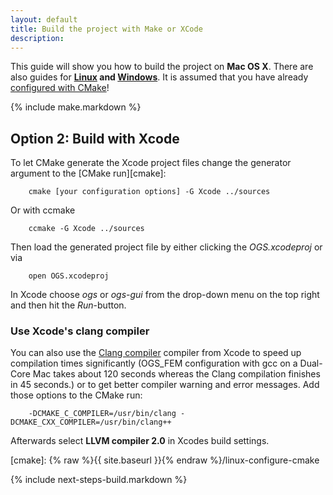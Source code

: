 ```yaml
---
layout: default
title: Build the project with Make or XCode
description:
---
```


<p class="intro">This guide will show you how to build the project on <strong>Mac OS X</strong>. There are also guides for <strong><a href="{% raw %}{{ site.baseurl }}{% endraw %}/linux-build">Linux</a> and <a href="{% raw %}{{ site.baseurl }}{% endraw %}/win-build">Windows</a></strong>.  It is assumed that you have already <a href="{% raw %}{{ site.baseurl }}{% endraw %}/configure-cmake-redirect">configured with CMake</a>!</p>

{% include make.markdown %}

## <span class="step">Option 2:</span> Build with Xcode ##

To let CMake generate the Xcode project files change the generator argument to the [CMake run][cmake]:

        cmake [your configuration options] -G Xcode ../sources

Or with ccmake

        ccmake -G Xcode ../sources

Then load the generated project file by either clicking the *OGS.xcodeproj* or via

        open OGS.xcodeproj

In Xcode choose *ogs* or *ogs-gui* from the drop-down menu on the top right and then hit the *Run*-button.

### Use Xcode's clang compiler ###

You can also use the [Clang compiler](http://clang.llvm.org/features.html) compiler from Xcode to speed up compilation times significantly (OGS_FEM configuration with gcc on a Dual-Core Mac takes about 120 seconds whereas the Clang compilation finishes in 45 seconds.) or to get better compiler warning and error messages. Add those options to the CMake run:

        -DCMAKE_C_COMPILER=/usr/bin/clang -DCMAKE_CXX_COMPILER=/usr/bin/clang++

Afterwards select **LLVM compiler 2.0** in Xcodes build settings.

[cmake]: {% raw %}{{ site.baseurl }}{% endraw %}/linux-configure-cmake

{% include next-steps-build.markdown %}

